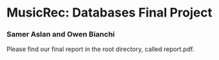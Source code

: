 # MusicRec: Databases Final Project

### Samer Aslan and Owen Bianchi

Please find our final report in the root directory, called report.pdf.
